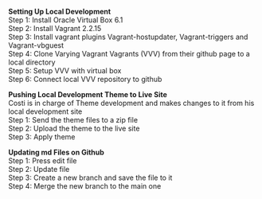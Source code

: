 **Setting Up Local Development**  
Step 1: Install Oracle Virtual Box 6.1  
Step 2: Install Vagrant 2.2.15  
Step 3: Install vagrant plugins Vagrant-hostupdater, Vagrant-triggers and Vagrant-vbguest  
Step 4: Clone Varying Vagrant Vagrants (VVV) from their github page to a local directory  
Step 5: Setup VVV with virtual box  
Step 6: Connect local VVV repository to github  
  
**Pushing Local Development Theme to Live Site**  
Costi is in charge of Theme development and makes changes to it from his local development site  
Step 1: Send the theme files to a zip file  
Step 2: Upload the theme to the live site  
Step 3: Apply theme  

**Updating md Files on Github**  
Step 1: Press edit file  
Step 2: Update file  
Step 3: Create a new branch and save the file to it  
Step 4: Merge the new branch to the main one  
